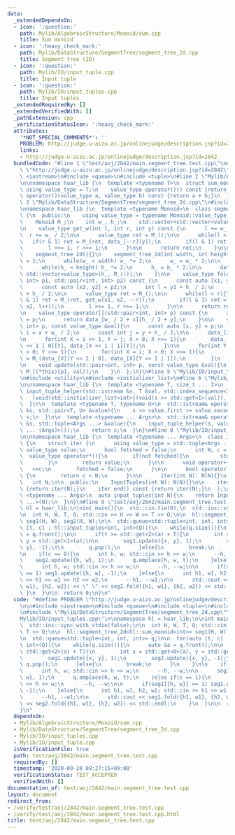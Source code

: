 ```yaml
---
data:
  _extendedDependsOn:
  - icon: ':question:'
    path: Mylib/AlgebraicStructure/Monoid/sum.cpp
    title: Sum monoid
  - icon: ':heavy_check_mark:'
    path: Mylib/DataStructure/SegmentTree/segment_tree_2d.cpp
    title: Segment tree (2D)
  - icon: ':question:'
    path: Mylib/IO/input_tuple.cpp
    title: Input tuple
  - icon: ':question:'
    path: Mylib/IO/input_tuples.cpp
    title: Input tuples
  _extendedRequiredBy: []
  _extendedVerifiedWith: []
  _pathExtension: cpp
  _verificationStatusIcon: ':heavy_check_mark:'
  attributes:
    '*NOT_SPECIAL_COMMENTS*': ''
    PROBLEM: http://judge.u-aizu.ac.jp/onlinejudge/description.jsp?id=2842
    links:
    - http://judge.u-aizu.ac.jp/onlinejudge/description.jsp?id=2842
  bundledCode: "#line 1 \"test/aoj/2842/main.segment_tree.test.cpp\"\n#define PROBLEM\
    \ \"http://judge.u-aizu.ac.jp/onlinejudge/description.jsp?id=2842\"\n\n#include\
    \ <iostream>\n#include <queue>\n#include <tuple>\n#line 2 \"Mylib/AlgebraicStructure/Monoid/sum.cpp\"\
    \n\nnamespace haar_lib {\n  template <typename T>\n  struct sum_monoid {\n   \
    \ using value_type = T;\n    value_type operator()() const {return 0;}\n    value_type\
    \ operator()(value_type a, value_type b) const {return a + b;}\n  };\n}\n#line\
    \ 2 \"Mylib/DataStructure/SegmentTree/segment_tree_2d.cpp\"\n#include <vector>\n\
    \nnamespace haar_lib {\n  template <typename Monoid>\n  class segment_tree_2d\
    \ {\n  public:\n    using value_type = typename Monoid::value_type;\n\n  private:\n\
    \    Monoid M_;\n    int w_, h_;\n    std::vector<std::vector<value_type>> data_;\n\
    \n    value_type get_w(int l, int r, int y) const {\n      l += w_ / 2;\n    \
    \  r += w_ / 2;\n\n      value_type ret = M_();\n\n      while(l < r){\n     \
    \   if(r & 1) ret = M_(ret, data_[--r][y]);\n        if(l & 1) ret = M_(ret, data_[l++][y]);\n\
    \        l >>= 1, r >>= 1;\n      }\n\n      return ret;\n    }\n\n  public:\n\
    \    segment_tree_2d(){}\n    segment_tree_2d(int width, int height){\n      w_\
    \ = 1;\n      while(w_ < width) w_ *= 2;\n      w_ = w_ * 2;\n\n      h_ = 1;\n\
    \      while(h_ < height) h_ *= 2;\n      h_ = h_ * 2;\n\n      data_ = std::vector(w_,\
    \ std::vector<value_type>(h_, M_()));\n    }\n\n    value_type fold(std::pair<int,\
    \ int> p1, std::pair<int, int> p2) const {\n      const auto [x1, y1] = p1;\n\
    \      const auto [x2, y2] = p2;\n      int l = y1 + h_ / 2;\n      int r = y2\
    \ + h_ / 2;\n\n      value_type ret = M_();\n\n      while(l < r){\n        if(r\
    \ & 1) ret = M_(ret, get_w(x1, x2, --r));\n        if(l & 1) ret = M_(ret, get_w(x1,\
    \ x2, l++));\n        l >>= 1, r >>= 1;\n      }\n\n      return ret;\n    }\n\
    \n    value_type operator[](std::pair<int, int> p) const {\n      auto [x, y]\
    \ = p;\n      return data_[w_ / 2 + x][h_ / 2 + y];\n    }\n\n    void set(std::pair<int,\
    \ int> p, const value_type &val){\n      const auto [x, y] = p;\n      const int\
    \ i = x + w_ / 2;\n      const int j = y + h_ / 2;\n\n      data_[i][j] = val;\n\
    \n      for(int X = i >> 1, Y = j; X > 0; X >>= 1){\n        data_[X][Y] = M_(data_[X\
    \ << 1 | 0][Y], data_[X << 1 | 1][Y]);\n      }\n\n      for(int Y = j >> 1; Y\
    \ > 0; Y >>= 1){\n        for(int X = i; X > 0; X >>= 1){\n          data_[X][Y]\
    \ = M_(data_[X][Y << 1 | 0], data_[X][Y << 1 | 1]);\n        }\n      }\n    }\n\
    \n    void update(std::pair<int, int> p, const value_type &val){\n      set(p,\
    \ M_((*this)[p], val));\n    }\n  };\n}\n#line 5 \"Mylib/IO/input_tuples.cpp\"\
    \n#include <utility>\n#include <initializer_list>\n#line 6 \"Mylib/IO/input_tuple.cpp\"\
    \n\nnamespace haar_lib {\n  template <typename T, size_t ... I>\n  static void\
    \ input_tuple_helper(std::istream &s, T &val, std::index_sequence<I ...>){\n \
    \   (void)std::initializer_list<int>{(void(s >> std::get<I>(val)), 0) ...};\n\
    \  }\n\n  template <typename T, typename U>\n  std::istream& operator>>(std::istream\
    \ &s, std::pair<T, U> &value){\n    s >> value.first >> value.second;\n    return\
    \ s;\n  }\n\n  template <typename ... Args>\n  std::istream& operator>>(std::istream\
    \ &s, std::tuple<Args ...> &value){\n    input_tuple_helper(s, value, std::make_index_sequence<sizeof\
    \ ... (Args)>());\n    return s;\n  }\n}\n#line 8 \"Mylib/IO/input_tuples.cpp\"\
    \n\nnamespace haar_lib {\n  template <typename ... Args>\n  class InputTuples\
    \ {\n    struct iter {\n      using value_type = std::tuple<Args ...>;\n     \
    \ value_type value;\n      bool fetched = false;\n      int N, c = 0;\n\n    \
    \  value_type operator*(){\n        if(not fetched){\n          std::cin >> value;\n\
    \        }\n        return value;\n      }\n\n      void operator++(){\n     \
    \   ++c;\n        fetched = false;\n      }\n\n      bool operator!=(iter &) const\
    \ {\n        return c < N;\n      }\n\n      iter(int N): N(N){}\n    };\n\n \
    \   int N;\n\n  public:\n    InputTuples(int N): N(N){}\n\n    iter begin() const\
    \ {return iter(N);}\n    iter end() const {return iter(N);}\n  };\n\n  template\
    \ <typename ... Args>\n  auto input_tuples(int N){\n    return InputTuples<Args\
    \ ...>(N);\n  }\n}\n#line 9 \"test/aoj/2842/main.segment_tree.test.cpp\"\n\nnamespace\
    \ hl = haar_lib;\n\nint main(){\n  std::cin.tie(0);\n  std::ios::sync_with_stdio(false);\n\
    \n  int H, W, T, Q; std::cin >> H >> W >> T >> Q;\n\n  hl::segment_tree_2d<hl::sum_monoid<int>>\
    \ seg1(H, W), seg2(H, W);\n\n  std::queue<std::tuple<int, int, int>> q;\n\n  for(auto\
    \ [t, c] : hl::input_tuples<int, int>(Q)){\n    while(q.size()){\n      auto &a\
    \ = q.front();\n\n      if(t >= std::get<2>(a) + T){\n        int x = std::get<0>(a),\
    \ y = std::get<1>(a);\n\n        seg1.update({x, y}, 1);\n        seg2.update({x,\
    \ y}, -1);\n\n        q.pop();\n      }else{\n        break;\n      }\n    }\n\
    \n    if(c == 0){\n      int h, w; std::cin >> h >> w;\n      --h, --w;\n\n  \
    \    seg2.update({h, w}, 1);\n      q.emplace(h, w, t);\n    }else if(c == 1){\n\
    \      int h, w; std::cin >> h >> w;\n      --h, --w;\n\n      if(seg1[{h, w}]\
    \ == 1) seg1.update({h, w}, -1);\n    }else{\n      int h1, w1, h2, w2; std::cin\
    \ >> h1 >> w1 >> h2 >> w2;\n      --h1, --w1;\n\n      std::cout << seg1.fold({h1,\
    \ w1}, {h2, w2}) << \" \" << seg2.fold({h1, w1}, {h2, w2}) << std::endl;\n   \
    \ }\n  }\n\n  return 0;\n}\n"
  code: "#define PROBLEM \"http://judge.u-aizu.ac.jp/onlinejudge/description.jsp?id=2842\"\
    \n\n#include <iostream>\n#include <queue>\n#include <tuple>\n#include \"Mylib/AlgebraicStructure/Monoid/sum.cpp\"\
    \n#include \"Mylib/DataStructure/SegmentTree/segment_tree_2d.cpp\"\n#include \"\
    Mylib/IO/input_tuples.cpp\"\n\nnamespace hl = haar_lib;\n\nint main(){\n  std::cin.tie(0);\n\
    \  std::ios::sync_with_stdio(false);\n\n  int H, W, T, Q; std::cin >> H >> W >>\
    \ T >> Q;\n\n  hl::segment_tree_2d<hl::sum_monoid<int>> seg1(H, W), seg2(H, W);\n\
    \n  std::queue<std::tuple<int, int, int>> q;\n\n  for(auto [t, c] : hl::input_tuples<int,\
    \ int>(Q)){\n    while(q.size()){\n      auto &a = q.front();\n\n      if(t >=\
    \ std::get<2>(a) + T){\n        int x = std::get<0>(a), y = std::get<1>(a);\n\n\
    \        seg1.update({x, y}, 1);\n        seg2.update({x, y}, -1);\n\n       \
    \ q.pop();\n      }else{\n        break;\n      }\n    }\n\n    if(c == 0){\n\
    \      int h, w; std::cin >> h >> w;\n      --h, --w;\n\n      seg2.update({h,\
    \ w}, 1);\n      q.emplace(h, w, t);\n    }else if(c == 1){\n      int h, w; std::cin\
    \ >> h >> w;\n      --h, --w;\n\n      if(seg1[{h, w}] == 1) seg1.update({h, w},\
    \ -1);\n    }else{\n      int h1, w1, h2, w2; std::cin >> h1 >> w1 >> h2 >> w2;\n\
    \      --h1, --w1;\n\n      std::cout << seg1.fold({h1, w1}, {h2, w2}) << \" \"\
    \ << seg2.fold({h1, w1}, {h2, w2}) << std::endl;\n    }\n  }\n\n  return 0;\n\
    }\n"
  dependsOn:
  - Mylib/AlgebraicStructure/Monoid/sum.cpp
  - Mylib/DataStructure/SegmentTree/segment_tree_2d.cpp
  - Mylib/IO/input_tuples.cpp
  - Mylib/IO/input_tuple.cpp
  isVerificationFile: true
  path: test/aoj/2842/main.segment_tree.test.cpp
  requiredBy: []
  timestamp: '2020-09-28 09:27:15+09:00'
  verificationStatus: TEST_ACCEPTED
  verifiedWith: []
documentation_of: test/aoj/2842/main.segment_tree.test.cpp
layout: document
redirect_from:
- /verify/test/aoj/2842/main.segment_tree.test.cpp
- /verify/test/aoj/2842/main.segment_tree.test.cpp.html
title: test/aoj/2842/main.segment_tree.test.cpp
---
```

